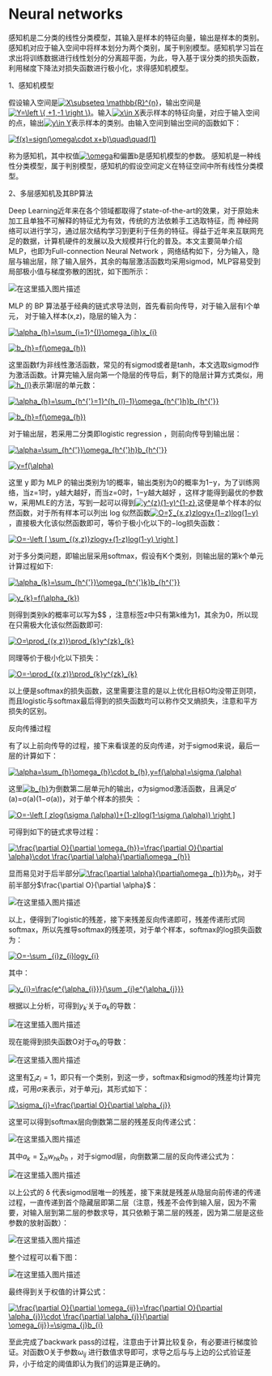 # Neural networks

感知机是二分类的线性分类模型，其输入是样本的特征向量，输出是样本的类别。感知机对应于输入空间中将样本划分为两个类别，属于判别模型。感知机学习旨在求出将训练数据进行线性划分的分离超平面，为此，导入基于误分类的损失函数，利用梯度下降法对损失函数进行极小化，求得感知机模型。

1、感知机模型

假设输入空间是<a href="https://www.codecogs.com/eqnedit.php?latex=X\subseteq&space;\mathbb{R}^{n}" target="_blank"><img src="https://latex.codecogs.com/gif.latex?X\subseteq&space;\mathbb{R}^{n}" title="X\subseteq \mathbb{R}^{n}" /></a>，输出空间是<a href="https://www.codecogs.com/eqnedit.php?latex=Y=\left&space;\{&space;&plus;1,-1&space;\right&space;\}" target="_blank"><img src="https://latex.codecogs.com/gif.latex?Y=\left&space;\{&space;&plus;1,-1&space;\right&space;\}" title="Y=\left \{ +1,-1 \right \}" /></a>。输入<a href="https://www.codecogs.com/eqnedit.php?latex=x\in&space;X" target="_blank"><img src="https://latex.codecogs.com/gif.latex?x\in&space;X" title="x\in X" /></a>表示样本的特征向量，对应于输入空间的点，输出<a href="https://www.codecogs.com/eqnedit.php?latex=y\in&space;Y" target="_blank"><img src="https://latex.codecogs.com/gif.latex?y\in&space;Y" title="y\in Y" /></a>表示样本的类别。由输入空间到输出空间的函数如下：

<a href="https://www.codecogs.com/eqnedit.php?latex=f(x)=sign(\omega\cdot&space;x&plus;b)\quad\quad(1)" target="_blank"><img src="https://latex.codecogs.com/gif.latex?f(x)=sign(\omega\cdot&space;x&plus;b)\quad\quad(1)" title="f(x)=sign(\omega\cdot x+b)\quad\quad(1)" /></a>

称为感知机，其中权值<a href="https://www.codecogs.com/eqnedit.php?latex=\omega" target="_blank"><img src="https://latex.codecogs.com/gif.latex?\omega" title="\omega" /></a>和偏置b是感知机模型的参数。
感知机是一种线性分类模型，属于判别模型，感知机的假设空间定义在特征空间中所有线性分类模型。

2、多层感知机及其BP算法

Deep Learning近年来在各个领域都取得了state-of-the-art的效果，对于原始未加工且单独不可解释的特征尤为有效，传统的方法依赖手工选取特征，而 神经网络可以进行学习，通过层次结构学习到更利于任务的特征。得益于近年来互联网充足的数据，计算机硬件的发展以及大规模并行化的普及。本文主要简单介绍MLP，也即为Full-connection Neural Network ，网络结构如下，分为输入，隐层与输出层，除了输入层外，其余的每层激活函数均采用sigmod，MLP容易受到局部极小值与梯度弥散的困扰，如下图所示：

![在这里插入图片描述](https://img-blog.csdnimg.cn/2019060219455683.png?x-oss-process=image/watermark,type_ZmFuZ3poZW5naGVpdGk,shadow_10,text_aHR0cHM6Ly9ibG9nLmNzZG4ubmV0L3dlaXhpbl80NDc2NjE3OQ==,size_16,color_FFFFFF,t_70)

MLP 的 BP 算法基于经典的链式求导法则，首先看前向传导，对于输入层有I个单元， 对于输入样本(x,z)，隐层的输入为：

<a href="https://www.codecogs.com/eqnedit.php?latex=\alpha_{h}=\sum_{i=1}^{I}\omega_{ih}x_{i}" target="_blank"><img src="https://latex.codecogs.com/gif.latex?\alpha_{h}=\sum_{i=1}^{I}\omega_{ih}x_{i}" title="\alpha_{h}=\sum_{i=1}^{I}\omega_{ih}x_{i}" /></a>

<a href="https://www.codecogs.com/eqnedit.php?latex=b_{h}=f(\omega_{h})" target="_blank"><img src="https://latex.codecogs.com/gif.latex?b_{h}=f(\omega_{h})" title="b_{h}=f(\omega_{h})" /></a>

这里函数f为非线性激活函数，常见的有sigmod或者是tanh，本文选取sigmod作为激活函数。计算完输入层向第一个隐层的传导后，剩下的隐层计算方式类似，用<a href="https://www.codecogs.com/eqnedit.php?latex=h_{l}" target="_blank"><img src="https://latex.codecogs.com/gif.latex?h_{l}" title="h_{l}" /></a>表示第l层的单元数：

<a href="https://www.codecogs.com/eqnedit.php?latex=\alpha_{h}=\sum_{h^{'}=1}^{h_{l}-1}\omega_{h^{'}h}b_{h^{'}}" target="_blank"><img src="https://latex.codecogs.com/gif.latex?\alpha_{h}=\sum_{h^{'}=1}^{h_{l}-1}\omega_{h^{'}h}b_{h^{'}}" title="\alpha_{h}=\sum_{h^{'}=1}^{h_{l}-1}\omega_{h^{'}h}b_{h^{'}}" /></a>

<a href="https://www.codecogs.com/eqnedit.php?latex=b_{h}=f(\omega_{h})" target="_blank"><img src="https://latex.codecogs.com/gif.latex?b_{h}=f(\omega_{h})" title="b_{h}=f(\omega_{h})" /></a>

对于输出层，若采用二分类即logistic regression ，则前向传导到输出层：

<a href="https://www.codecogs.com/eqnedit.php?latex=\alpha=\sum_{h^{'}}\omega_{h^{'}h}b_{h^{'}}" target="_blank"><img src="https://latex.codecogs.com/gif.latex?\alpha=\sum_{h^{'}}\omega_{h^{'}h}b_{h^{'}}" title="\alpha=\sum_{h^{'}}\omega_{h^{'}h}b_{h^{'}}" /></a>

<a href="https://www.codecogs.com/eqnedit.php?latex=y=f(\alpha)" target="_blank"><img src="https://latex.codecogs.com/gif.latex?y=f(\alpha)" title="y=f(\alpha)" /></a>

这里 y 即为 MLP 的输出类别为1的概率，输出类别为0的概率为1−y，为了训练网络，当z=1时，y越大越好，而当z=0时，1−y越大越好 ，这样才能得到最优的参数w，采用MLE的方法，写到一起可以得到<a href="https://www.codecogs.com/eqnedit.php?latex=y^{z}(1-y)^{1-z}" target="_blank"><img src="https://latex.codecogs.com/gif.latex?y^{z}(1-y)^{1-z}" title="y^{z}(1-y)^{1-z}" /></a>,这便是单个样本的似然函数，对于所有样本可以列出 log 似然函数<a href="https://www.codecogs.com/eqnedit.php?latex=O=∑_{x,z}zlogy&plus;(1−z)log(1−y)" target="_blank"><img src="https://latex.codecogs.com/gif.latex?O=∑_{x,z}zlogy&plus;(1−z)log(1−y)" title="O=∑_{x,z}zlogy+(1−z)log(1−y)" /></a> ，直接极大化该似然函数即可，等价于极小化以下的−log损失函数：

<a href="https://www.codecogs.com/eqnedit.php?latex=O=-\left&space;[&space;\sum_{(x,z)}zlogy&plus;(1-z)log(1-y)&space;\right&space;]" target="_blank"><img src="https://latex.codecogs.com/gif.latex?O=-\left&space;[&space;\sum_{(x,z)}zlogy&plus;(1-z)log(1-y)&space;\right&space;]" title="O=-\left [ \sum_{(x,z)}zlogy+(1-z)log(1-y) \right ]" /></a>

对于多分类问题，即输出层采用softmax，假设有K个类别，则输出层的第k个单元计算过程如下:

<a href="https://www.codecogs.com/eqnedit.php?latex=\alpha_{k}=\sum_{h^{'}}\omega_{h^{'}k}b_{h^{'}}" target="_blank"><img src="https://latex.codecogs.com/gif.latex?\alpha_{k}=\sum_{h^{'}}\omega_{h^{'}k}b_{h^{'}}" title="\alpha_{k}=\sum_{h^{'}}\omega_{h^{'}k}b_{h^{'}}" /></a>

<a href="https://www.codecogs.com/eqnedit.php?latex=y_{k}=f(\alpha_{k})" target="_blank"><img src="https://latex.codecogs.com/gif.latex?y_{k}=f(\alpha_{k})" title="y_{k}=f(\alpha_{k})" /></a>

则得到类别k的概率可以写为$$ ，注意标签z中只有第k维为1，其余为0，所以现在只需极大化该似然函数即可:

<a href="https://www.codecogs.com/eqnedit.php?latex=O=\prod_{(x,z)}\prod_{k}y^{zk}_{k}" target="_blank"><img src="https://latex.codecogs.com/gif.latex?O=\prod_{(x,z)}\prod_{k}y^{zk}_{k}" title="O=\prod_{(x,z)}\prod_{k}y^{zk}_{k}" /></a>

同理等价于极小化以下损失：

<a href="https://www.codecogs.com/eqnedit.php?latex=O=-\prod_{(x,z)}\prod_{k}y^{zk}_{k}" target="_blank"><img src="https://latex.codecogs.com/gif.latex?O=-\prod_{(x,z)}\prod_{k}y^{zk}_{k}" title="O=-\prod_{(x,z)}\prod_{k}y^{zk}_{k}" /></a>

以上便是softmax的损失函数，这里需要注意的是以上优化目标O均没带正则项，而且logistic与softmax最后得到的损失函数均可以称作交叉熵损失，注意和平方损失的区别。

反向传播过程

有了以上前向传导的过程，接下来看误差的反向传递，对于sigmod来说，最后一层的计算如下：

<a href="https://www.codecogs.com/eqnedit.php?latex=\alpha=\sum_{h}\omega_{h}\cdot&space;b_{h},y=f(\alpha)=\sigma&space;(\alpha)" target="_blank"><img src="https://latex.codecogs.com/gif.latex?\alpha=\sum_{h}\omega_{h}\cdot&space;b_{h},y=f(\alpha)=\sigma&space;(\alpha)" title="\alpha=\sum_{h}\omega_{h}\cdot b_{h},y=f(\alpha)=\sigma (\alpha)" /></a>

这里<a href="https://www.codecogs.com/eqnedit.php?latex=b_{h}" target="_blank"><img src="https://latex.codecogs.com/gif.latex?b_{h}" title="b_{h}" /></a>为倒数第二层单元h的输出，σ为sigmod激活函数，且满足σ′(a)=σ(a)(1−σ(a))，对于单个样本的损失 ：

<a href="https://www.codecogs.com/eqnedit.php?latex=O=-\left&space;[&space;zlog(\sigma&space;(\alpha))&plus;(1-z)log(1-\sigma&space;(\alpha))&space;\right&space;]" target="_blank"><img src="https://latex.codecogs.com/gif.latex?O=-\left&space;[&space;zlog(\sigma&space;(\alpha))&plus;(1-z)log(1-\sigma&space;(\alpha))&space;\right&space;]" title="O=-\left [ zlog(\sigma (\alpha))+(1-z)log(1-\sigma (\alpha)) \right ]" /></a>

可得到如下的链式求导过程：

<a href="https://www.codecogs.com/eqnedit.php?latex=\frac{\partial&space;O}{\partial&space;\omega_{h}}=\frac{\partial&space;O}{\partial&space;\alpha}\cdot&space;\frac{\partial&space;\alpha}{\partial\omega&space;_{h}}" target="_blank"><img src="https://latex.codecogs.com/gif.latex?\frac{\partial&space;O}{\partial&space;\omega_{h}}=\frac{\partial&space;O}{\partial&space;\alpha}\cdot&space;\frac{\partial&space;\alpha}{\partial\omega&space;_{h}}" title="\frac{\partial O}{\partial \omega_{h}}=\frac{\partial O}{\partial \alpha}\cdot \frac{\partial \alpha}{\partial\omega _{h}}" /></a>

显而易见对于后半部分<a href="https://www.codecogs.com/eqnedit.php?latex=\frac{\partial&space;\alpha}{\partial\omega&space;_{h}}" target="_blank"><img src="https://latex.codecogs.com/gif.latex?\frac{\partial&space;\alpha}{\partial\omega&space;_{h}}" title="\frac{\partial \alpha}{\partial\omega _{h}}" /></a>为$b_{h}$，对于前半部分$\frac{\partial O}{\partial \alpha}$：

![在这里插入图片描述](https://img-blog.csdnimg.cn/20190602201458449.png)

以上，便得到了logistic的残差，接下来残差反向传递即可，残差传递形式同softmax，所以先推导softmax的残差项，对于单个样本，softmax的log损失函数为：

<a href="https://www.codecogs.com/eqnedit.php?latex=O=-\sum&space;_{i}z_{i}logy_{i}" target="_blank"><img src="https://latex.codecogs.com/gif.latex?O=-\sum&space;_{i}z_{i}logy_{i}" title="O=-\sum _{i}z_{i}logy_{i}" /></a>

其中：

<a href="https://www.codecogs.com/eqnedit.php?latex=y_{i}=\frac{e^{\alpha_{i}}}{\sum&space;_{j}e^{\alpha_{j}}}" target="_blank"><img src="https://latex.codecogs.com/gif.latex?y_{i}=\frac{e^{\alpha_{i}}}{\sum&space;_{j}e^{\alpha_{j}}}" title="y_{i}=\frac{e^{\alpha_{i}}}{\sum _{j}e^{\alpha_{j}}}" /></a>

根据以上分析，可得到$y_{k^{'}}$关于$\alpha_{k}$的导数：

![在这里插入图片描述](https://img-blog.csdnimg.cn/20190602201912319.png)

现在能得到损失函数O对于$\alpha_{k}$的导数：

![在这里插入图片描述](https://img-blog.csdnimg.cn/20190602202002159.png)

这里有$\sum_{i}z_{i}=1$，即只有一个类别，到这一步，softmax和sigmod的残差均计算完成，可用$\sigma$来表示，对于单元j，其形式如下：

<a href="https://www.codecogs.com/eqnedit.php?latex=\sigma_{j}=\frac{\partial&space;O}{\partial&space;\alpha_{j}}" target="_blank"><img src="https://latex.codecogs.com/gif.latex?\sigma_{j}=\frac{\partial&space;O}{\partial&space;\alpha_{j}}" title="\sigma_{j}=\frac{\partial O}{\partial \alpha_{j}}" /></a>

这里可以得到softmax层向倒数第二层的残差反向传递公式：

![在这里插入图片描述](https://img-blog.csdnimg.cn/20190602202520987.png)

其中$a_{k}=\sum_{h}w_{hk}b_{h}$ ，对于sigmod层，向倒数第二层的反向传递公式为：

![在这里插入图片描述](https://img-blog.csdnimg.cn/20190602202642673.png)

以上公式的 δ 代表sigmod层唯一的残差，接下来就是残差从隐层向前传递的传递过程，一直传递到首个隐藏层即第二层（注意，残差不会传到输入层，因为不需要，对输入层到第二层的参数求导，其只依赖于第二层的残差，因为第二层是这些参数的放射函数）：

![在这里插入图片描述](https://img-blog.csdnimg.cn/20190602202722337.png)

整个过程可以看下图：

![在这里插入图片描述](https://img-blog.csdnimg.cn/20190602202827896.gif)

最终得到关于权值的计算公式：

<a href="https://www.codecogs.com/eqnedit.php?latex=\frac{\partial&space;O}{\partial&space;\omega_{ij}}=\frac{\partial&space;O}{\partial&space;\alpha_{j}}\cdot&space;\frac{\partial&space;\alpha_{j}}{\partial&space;\omega_{ij}}=\sigma_{j}b_{i}" target="_blank"><img src="https://latex.codecogs.com/gif.latex?\frac{\partial&space;O}{\partial&space;\omega_{ij}}=\frac{\partial&space;O}{\partial&space;\alpha_{j}}\cdot&space;\frac{\partial&space;\alpha_{j}}{\partial&space;\omega_{ij}}=\sigma_{j}b_{i}" title="\frac{\partial O}{\partial \omega_{ij}}=\frac{\partial O}{\partial \alpha_{j}}\cdot \frac{\partial \alpha_{j}}{\partial \omega_{ij}}=\sigma_{j}b_{i}" /></a>

至此完成了backwark pass的过程，注意由于计算比较复杂，有必要进行梯度验证。对函数O关于参数$\omega_{ij}$ 进行数值求导即可，求导之后与与上边的公式验证差异，小于给定的阈值即认为我们的运算是正确的。

